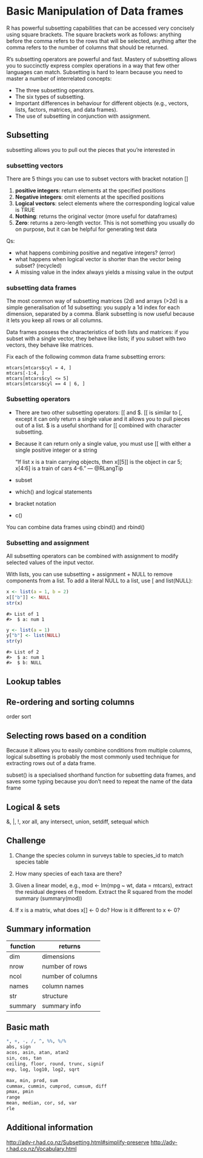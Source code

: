 Basic Manipulation of Data frames
======================================

R has powerful subsetting capabilities that can be accessed very concisely using square brackets. The square brackets work as follows: anything before the comma refers to the rows that will be selected, anything after the comma refers to the number of columns that should be returned.

R’s subsetting operators are powerful and fast. Mastery of subsetting allows you to succinctly express complex operations in a way that few other languages can match. Subsetting is hard to learn because you need to master a number of interrelated concepts:

* The three subsetting operators.
* The six types of subsetting.
* Important differences in behaviour for different objects (e.g., vectors, lists, factors, matrices, and data frames).
* The use of subsetting in conjunction with assignment.



## Subsetting

subsetting allows you to pull out the pieces that you’re interested in

### subsetting vectors

There are 5 things you can use to subset vectors with bracket notation []

1. __positive integers__: return elements at the specified positions
2. __Negative integers__: omit elements at the specified positions
3. __Logical vectors__: select elements where the corresponding logical value is TRUE
4. __Nothing__: returns the original vector (more useful for dataframes)
5. __Zero__: returns a zero-length vector. This is not something you usually do on purpose, but it can be helpful for generating test data
 
Qs:

* what happens combining positive and negative integers? (error)
* what happens when logical vector is shorter than the vector being subset? (recycled)
* A missing value in the index always yields a missing value in the output

### subsetting data frames

The most common way of subsetting matrices (2d) and arrays (>2d) is a simple generalisation of 1d subsetting: you supply a 1d index for each dimension, separated by a comma. Blank subsetting is now useful because it lets you keep all rows or all columns.

Data frames possess the characteristics of both lists and matrices: if you subset with a single vector, they behave like lists; if you subset with two vectors, they behave like matrices.


Fix each of the following common data frame subsetting errors:

    mtcars[mtcars$cyl = 4, ]
    mtcars[-1:4, ]
    mtcars[mtcars$cyl <= 5]
    mtcars[mtcars$cyl == 4 | 6, ]

### Subsetting operators

* There are two other subsetting operators: [[ and $. [[ is similar to [, except it can only return a single value and it allows you to pull pieces out of a list. $ is a useful shorthand for [[ combined with character subsetting. 
* Because it can return only a single value, you must use [[ with either a single positive integer or a string


    “If list x is a train carrying objects, then x[[5]] is the object in car 5; x[4:6] is a train of cars 4-6.”
    — @RLangTip

* subset
* which() and logical statements
* bracket notation
* c()

You can combine data frames using cbind() and rbind()

### Subsetting and assignment

All subsetting operators can be combined with assignment to modify selected values of the input vector. 


With lists, you can use subsetting + assignment + NULL to remove components from a list. To add a literal NULL to a list, use [ and list(NULL):

```r
x <- list(a = 1, b = 2)
x[["b"]] <- NULL
str(x)
```
    #> List of 1
    #>  $ a: num 1
    
```r
y <- list(a = 1)
y["b"] <- list(NULL)
str(y)
```

    #> List of 2
    #>  $ a: num 1
    #>  $ b: NULL


## Lookup tables


## Re-ordering and sorting columns 

order
sort

## Selecting rows based on a condition

Because it allows you to easily combine conditions from multiple columns, logical subsetting is probably the most commonly used technique for extracting rows out of a data frame. 

subset() is a specialised shorthand function for subsetting data frames, and saves some typing because you don’t need to repeat the name of the data frame

## Logical & sets 
&, |, !, xor
all, any
intersect, union, setdiff, setequal
which

Challenge
------------

1. Change the species column in surveys table to species_id to match species table

2. How many species of each taxa are there?

3. Given a linear model, e.g., mod <- lm(mpg ~ wt, data = mtcars), extract the residual degrees of freedom. Extract the R squared from the model summary (summary(mod))

4. If x is a matrix, what does x[] <- 0 do? How is it different to x <- 0?

## Summary information

| function | returns |
|----------|---------|
| dim | dimensions |
| nrow | number of rows |
| ncol | number of columns |
| names | column names |
| str | structure |
| summary | summary info |

## Basic math

```r
*, +, -, /, ^, %%, %/%
abs, sign
acos, asin, atan, atan2
sin, cos, tan
ceiling, floor, round, trunc, signif
exp, log, log10, log2, sqrt

max, min, prod, sum
cummax, cummin, cumprod, cumsum, diff
pmax, pmin
range
mean, median, cor, sd, var
rle
```

Additional information
----------------------

http://adv-r.had.co.nz/Subsetting.html#simplify-preserve
http://adv-r.had.co.nz/Vocabulary.html

